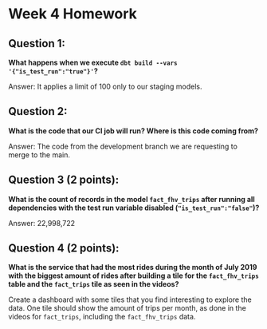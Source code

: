 # Week 4 Homework

## Question 1:
**What happens when we execute `dbt build --vars '{"is_test_run":"true"}'`?**

Answer: It applies a limit of 100 only to our staging models.

## Question 2:
**What is the code that our CI job will run? Where is this code coming from?**

Answer: The code from the development branch we are requesting to merge to the main.

## Question 3 (2 points):
**What is the count of records in the model `fact_fhv_trips` after running all dependencies with the test run variable disabled (`"is_test_run":"false"`)?**

Answer: 22,998,722

## Question 4 (2 points):
**What is the service that had the most rides during the month of July 2019 with the biggest amount of rides after building a tile for the `fact_fhv_trips` table and the `fact_trips` tile as seen in the videos?**

Create a dashboard with some tiles that you find interesting to explore the data. One tile should show the amount of trips per month, as done in the videos for `fact_trips`, including the `fact_fhv_trips` data.
